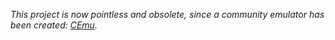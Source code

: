 _This project is now pointless and obsolete, since a community emulator has been created: *[CEmu](https://github.com/MateoConLechuga/CEmu)*._

